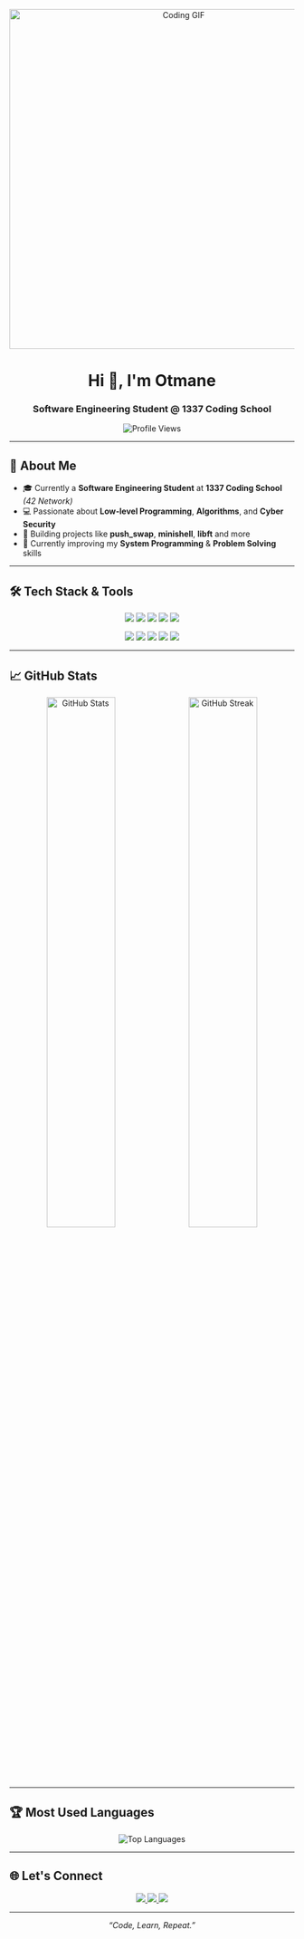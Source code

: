 <!-- Banner GIF -->
<p align="center">
  <img src="https://media.giphy.com/media/qgQUggAC3Pfv687qPC/giphy.gif" width="600" alt="Coding GIF"/>
</p>

<h1 align="center">Hi 👋, I'm Otmane</h1>
<h3 align="center">Software Engineering Student @ 1337 Coding School</h3>

<p align="center">
  <img src="https://komarev.com/ghpvc/?username=USERNAME&label=Profile%20views&color=0e75b6&style=flat" alt="Profile Views" />
</p>

---

## 🚀 About Me

- 🎓 Currently a **Software Engineering Student** at **1337 Coding School** *(42 Network)*
- 💻 Passionate about **Low-level Programming**, **Algorithms**, and **Cyber Security**
- 🚀 Building projects like **push_swap**, **minishell**, **libft** and more
- 🌱 Currently improving my **System Programming** & **Problem Solving** skills

---

## 🛠️ Tech Stack & Tools

<p align="center">
  <!-- Languages -->
  <img src="https://img.shields.io/badge/C-00599C?style=for-the-badge&logo=c&logoColor=white" />
  <img src="https://img.shields.io/badge/C++-00599C?style=for-the-badge&logo=cplusplus&logoColor=white" />
  <img src="https://img.shields.io/badge/Python-3776AB?style=for-the-badge&logo=python&logoColor=white" />
  <img src="https://img.shields.io/badge/Shell-4EAA25?style=for-the-badge&logo=gnu-bash&logoColor=white" />
  <img src="https://img.shields.io/badge/JavaScript-F7DF1E?style=for-the-badge&logo=javascript&logoColor=black" />
</p>

<p align="center">
  <!-- Tools -->
  <img src="https://img.shields.io/badge/Git-F05032?style=for-the-badge&logo=git&logoColor=white" />
  <img src="https://img.shields.io/badge/GitHub-181717?style=for-the-badge&logo=github&logoColor=white" />
  <img src="https://img.shields.io/badge/Vim-019733?style=for-the-badge&logo=vim&logoColor=white" />
  <img src="https://img.shields.io/badge/VSCode-0078D4?style=for-the-badge&logo=visualstudiocode&logoColor=white" />
  <img src="https://img.shields.io/badge/Makefile-000000?style=for-the-badge&logo=gnu&logoColor=white" />
</p>

---

## 📈 GitHub Stats

<p align="center">
  <img src="https://github-readme-stats.vercel.app/api?username=USERNAME&show_icons=true&theme=radical" alt="GitHub Stats" width="49%"/>
  <img src="https://github-readme-streak-stats.herokuapp.com/?user=USERNAME&theme=radical" alt="GitHub Streak" width="49%"/>
</p>

---

## 🏆 Most Used Languages

<p align="center">
  <img src="https://github-readme-stats.vercel.app/api/top-langs/?username=USERNAME&layout=compact&theme=tokyonight" alt="Top Languages" />
</p>

---

## 🌐 Let's Connect

<p align="center">
  <a href="https://github.com/USERNAME">
    <img src="https://img.shields.io/badge/GitHub-100000?style=for-the-badge&logo=github&logoColor=white" />
  </a>
  <a href="https://linkedin.com/in/USERNAME">
    <img src="https://img.shields.io/badge/LinkedIn-0077B5?style=for-the-badge&logo=linkedin&logoColor=white" />
  </a>
  <a href="mailto:youremail@example.com">
    <img src="https://img.shields.io/badge/Email-D14836?style=for-the-badge&logo=gmail&logoColor=white" />
  </a>
</p>

---

<p align="center">
  <em>“Code, Learn, Repeat.”</em>
</p>
